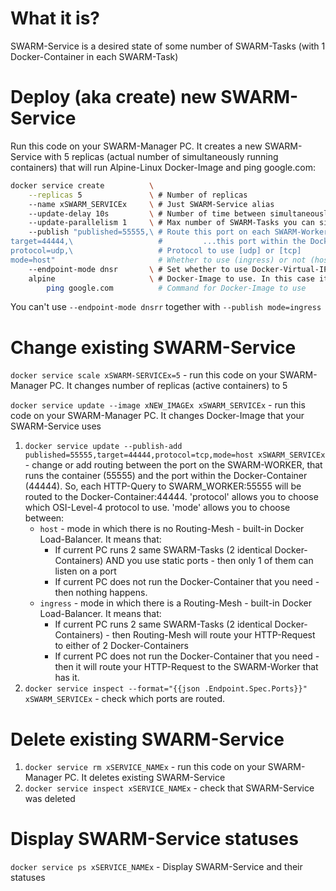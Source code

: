 # What it is?

SWARM-Service is a desired state of some number of SWARM-Tasks (with 1 Docker-Container in each SWARM-Task)









# Deploy (aka create) new SWARM-Service

Run this code on your SWARM-Manager PC. It creates a new SWARM-Service with 5 replicas (actual number of simultaneously running containers) that will run Alpine-Linux Docker-Image and ping google.com:
```bash
docker service create          \
    --replicas 5               \ # Number of replicas
    --name xSWARM_SERVICEx     \ # Just SWARM-Service alias
    --update-delay 10s         \ # Number of time between simultaneously changin SWARM-Tasks [docker service update]
    --update-parallelism 1     \ # Max number of SWARM-Tasks you can simultaneously change using [docker service update]
    --publish "published=55555,\ # Route this port on each SWARM-Worker PC to...
target=44444,\                   #         ...this port within the Docker-Container. Also defines OSI-Level-4 protocol
protocol=udp,\                   # Protocol to use [udp] or [tcp]
mode=host"                       # Whether to use (ingress) or not (host) of Docker-Load-Balancer (Routing-Mesh)
    --endpoint-mode dnsr       \ # Set whether to use Docker-Virtual-IP-Addresses (vip) or default IP-Address of the PC
    alpine                     \ # Docker-Image to use. In this case it runs Alpine-Linux
        ping google.com          # Command for Docker-Image to use
```
You can't use `--endpoint-mode dnsrr` together with `--publish mode=ingress`









# Change existing SWARM-Service

`docker service scale xSWARM-SERVICEx=5` - run this code on your SWARM-Manager PC. It changes number of replicas (active containers) to 5

`docker service update --image xNEW_IMAGEx xSWARM_SERVICEx` - run this code on your SWARM-Manager PC. It changes Docker-Image that your SWARM-Service uses

1) `docker service update --publish-add published=55555,target=44444,protocol=tcp,mode=host xSWARM_SERVICEx` - change or add routing between the port on the SWARM-WORKER, that runs the container (55555) and the port within the Docker-Container (44444). So, each HTTP-Query to SWARM_WORKER:55555 will be routed to the Docker-Container:44444. 'protocol' allows you to choose which OSI-Level-4 protocol to use. 'mode' allows you to choose between:
   * `host` - mode in which there is no Routing-Mesh - built-in Docker Load-Balancer. It means that:
       * If current PC runs 2 same SWARM-Tasks (2 identical Docker-Containers) AND you use static ports - then only 1 of them can listen on a port
       * If current PC does not run the Docker-Container that you need - then nothing happens.
    * `ingress` - mode in which there is a Routing-Mesh - built-in Docker Load-Balancer. It means that:
       * If current PC runs 2 same SWARM-Tasks (2 identical Docker-Containers) - then Routing-Mesh will route your HTTP-Request to either of 2 Docker-Containers
       * If current PC does not run the Docker-Container that you need - then it will route your HTTP-Request to the SWARM-Worker that has it.
2) `docker service inspect --format="{{json .Endpoint.Spec.Ports}}" xSWARM_SERVICEx` - check which ports are routed.











# Delete existing SWARM-Service

1) `docker service rm xSERVICE_NAMEx` - run this code on your SWARM-Manager PC. It deletes existing SWARM-Service
2) `docker service inspect xSERVICE_NAMEx` - check that SWARM-Service was deleted





# Display SWARM-Service statuses

`docker service ps xSERVICE_NAMEx` - Display SWARM-Service and their statuses